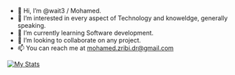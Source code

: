 - 👋 Hi, I’m @wait3 / Mohamed.
- 👀 I’m interested in every aspect of Technology and knoweldge, generally speaking.
- 🌱 I’m currently learning Software development.
- 💞️ I’m looking to collaborate on any project.
- 📫 You can reach me at mohamed.zribi.dr@gmail.com 


[![My Stats](https://github-readme-stats.vercel.app/api?username=MohamedZribi)](https://github.com/anuraghazra/github-readme-stats)


<!---
wait3/wait3 is a ✨ special ✨ repository because its `README.md` (this file) appears on your GitHub profile.
You can click the Preview link to take a look at your changes.
--->
